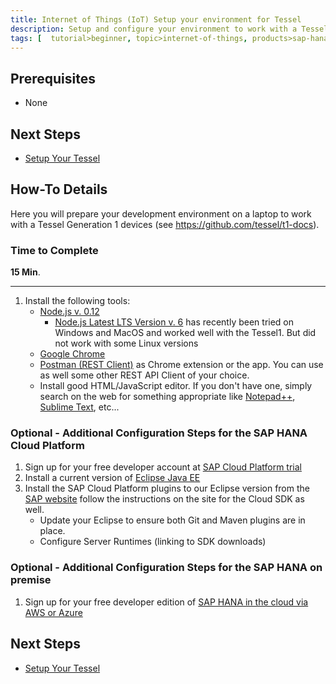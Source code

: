 ```yaml
---
title: Internet of Things (IoT) Setup your environment for Tessel
description: Setup and configure your environment to work with a Tessel device
tags: [  tutorial>beginner, topic>internet-of-things, products>sap-hana, products>sap-cloud-platform, tutorial>how-to ]
---
```

## Prerequisites  
 - None

## Next Steps
 - [Setup Your Tessel](http://www.sap.com/developer/how-tos/2016/09/iot-tessel.html)


## How-To Details
Here you will prepare your development environment on a laptop to work with a Tessel Generation 1 devices (see <https://github.com/tessel/t1-docs>).

### Time to Complete
**15 Min**.

---

1. Install the following tools:    - [Node.js v. 0.12](https://nodejs.org/en/blog/release/v0.12.18/)
        * [Node.js Latest LTS Version v. 6](https://nodejs.org/en/download/) has recently been tried on Windows and MacOS and worked well with the Tessel1. But did not work with some Linux versions    - [Google Chrome](http://www.google.com/chrome/)    - [Postman (REST Client)](https://www.getpostman.com/apps) as Chrome extension or the app. You can use as well some other REST API Client of your choice.    - Install good HTML/JavaScript editor. If you don't have one, simply search on the web for something appropriate like [Notepad++](https://notepad-plus-plus.org/), [Sublime Text](http://www.sublimetext.com/), etc...
### Optional - Additional Configuration Steps for the SAP HANA Cloud Platform

1. Sign up for your free developer account at [SAP Cloud Platform trial](http://developers.sap.com/cloud)
2. Install a current version of [Eclipse Java EE](http://www.eclipse.org/downloads/packages/eclipse-ide-java-ee-developers/keplersr2)
2. Install the SAP Cloud Platform plugins to our Eclipse version from the [SAP website](http://tools.hana.ondemand.com/#cloud) follow the instructions on the site for the Cloud SDK as well.    - Update your Eclipse to ensure both Git and Maven plugins are in place.    - Configure Server Runtimes (linking to SDK downloads)

### Optional - Additional Configuration Steps for the SAP HANA on premise

1. Sign up for your free developer edition of [SAP HANA in the cloud via AWS or Azure](http://developers.sap.com/hana)

## Next Steps
 - [Setup Your Tessel](http://www.sap.com/developer/how-tos/2016/09/iot-tessel.html)
